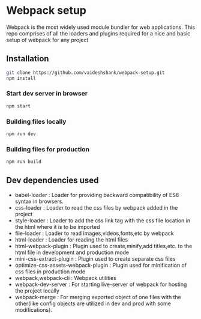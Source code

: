 # Webpack setup

Webpack is the most widely used module bundler for web applications. 
This repo comprises of all the loaders and plugins required for a nice and basic setup of webpack for any project

## Installation 

```bash
git clone https://github.com/vaideshshank/webpack-setup.git
npm install
```

### Start dev server in browser
```bash
npm start
```
### Building files locally
```bash
npm run dev
```
### Building files for production
```bash
npm run build
```

## Dev dependencies used
* babel-loader    : Loader for providing backward compatibility of ES6 syntax in browsers.
* css-loader      : Loader to read the css files by webpack added in the project
* style-loader    : Loader to add the css link tag with the css file location in the html where it is to be imported
* file-loader     : Loader to read images,videos,fonts,etc by webpack
* html-loader     : Loader for reading the html files
* html-webpack-plugin     : Plugin used to create,minify,add titles,etc. to the html file in development and production mode
* mini-css-extract-plugin     : Plugin used to create separate css files
* optimize-css-assets-webpack-plugin      : Plugin used for minification of css files in production mode
* webpack,webpack-cli     : Webpack utilities
* webpack-dev-server      : For starting live-server of webpack for hosting the project locally
* webpack-merge   : For merging exported object of one files with the other(like config objects are utilized in dev and prod with some modifications).